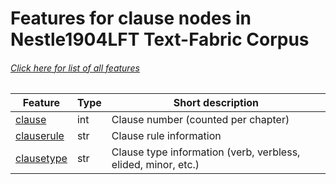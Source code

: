 # Features for clause nodes in Nestle1904LFT Text-Fabric Corpus
###### [Click here for list of all features](home.md#readme)

Feature | Type | Short description
--- | --- | ---
[clause](clause.md#readme) | int | Clause number (counted per chapter)
[clauserule](clauserule.md#readme) | str | Clause rule information
[clausetype](clausetype.md#readme) | str | Clause type information (verb, verbless, elided, minor, etc.)
